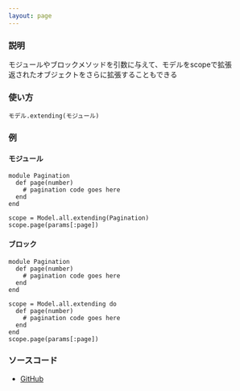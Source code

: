 ```yaml
---
layout: page
---
```

### 説明
モジュールやブロックメソッドを引数に与えて、モデルをscopeで拡張  
返されたオブジェクトをさらに拡張することもできる

### 使い方
    モデル.extending(モジュール)

### 例
#### モジュール
    module Pagination
      def page(number)
        # pagination code goes here
      end
    end

    scope = Model.all.extending(Pagination)
    scope.page(params[:page])

#### ブロック
    module Pagination
      def page(number)
        # pagination code goes here
      end
    end

    scope = Model.all.extending do
      def page(number)
        # pagination code goes here
      end
    end
    scope.page(params[:page])

### ソースコード
* [GitHub](https://github.com/rails/rails/blob/f33d52c95217212cbacc8d5e44b5a8e3cdc6f5b3/activerecord/lib/active_record/relation/query_methods.rb#L929)